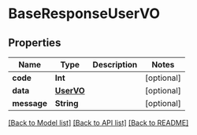 # BaseResponseUserVO

## Properties
Name | Type | Description | Notes
------------ | ------------- | ------------- | -------------
**code** | **Int** |  | [optional] 
**data** | [**UserVO**](UserVO.md) |  | [optional] 
**message** | **String** |  | [optional] 

[[Back to Model list]](../README.md#documentation-for-models) [[Back to API list]](../README.md#documentation-for-api-endpoints) [[Back to README]](../README.md)


